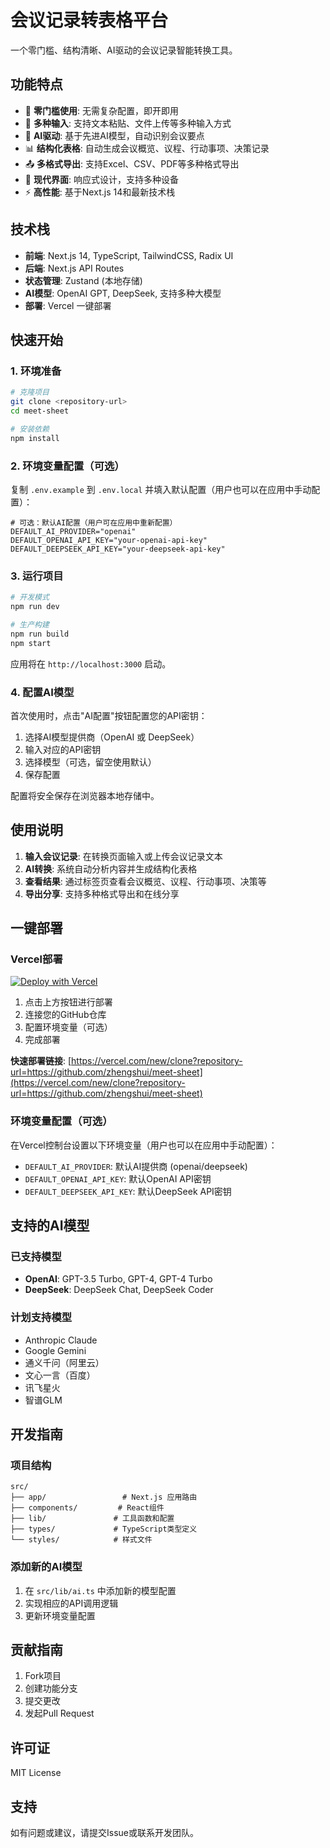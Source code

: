 # 会议记录转表格平台

一个零门槛、结构清晰、AI驱动的会议记录智能转换工具。

## 功能特点

- 🎯 **零门槛使用**: 无需复杂配置，即开即用
- 📝 **多种输入**: 支持文本粘贴、文件上传等多种输入方式
- 🤖 **AI驱动**: 基于先进AI模型，自动识别会议要点
- 📊 **结构化表格**: 自动生成会议概览、议程、行动事项、决策记录
- 📤 **多格式导出**: 支持Excel、CSV、PDF等多种格式导出
- 🎨 **现代界面**: 响应式设计，支持多种设备
- ⚡ **高性能**: 基于Next.js 14和最新技术栈

## 技术栈

- **前端**: Next.js 14, TypeScript, TailwindCSS, Radix UI
- **后端**: Next.js API Routes
- **状态管理**: Zustand (本地存储)
- **AI模型**: OpenAI GPT, DeepSeek, 支持多种大模型
- **部署**: Vercel 一键部署

## 快速开始

### 1. 环境准备

```bash
# 克隆项目
git clone <repository-url>
cd meet-sheet

# 安装依赖
npm install
```

### 2. 环境变量配置（可选）

复制 `.env.example` 到 `.env.local` 并填入默认配置（用户也可以在应用中手动配置）：

```env
# 可选：默认AI配置（用户可在应用中重新配置）
DEFAULT_AI_PROVIDER="openai"
DEFAULT_OPENAI_API_KEY="your-openai-api-key"
DEFAULT_DEEPSEEK_API_KEY="your-deepseek-api-key"
```

### 3. 运行项目

```bash
# 开发模式
npm run dev

# 生产构建
npm run build
npm start
```

应用将在 `http://localhost:3000` 启动。

### 4. 配置AI模型

首次使用时，点击"AI配置"按钮配置您的API密钥：

1. 选择AI模型提供商（OpenAI 或 DeepSeek）
2. 输入对应的API密钥
3. 选择模型（可选，留空使用默认）
4. 保存配置

配置将安全保存在浏览器本地存储中。

## 使用说明

1. **输入会议记录**: 在转换页面输入或上传会议记录文本
2. **AI转换**: 系统自动分析内容并生成结构化表格
3. **查看结果**: 通过标签页查看会议概览、议程、行动事项、决策等
4. **导出分享**: 支持多种格式导出和在线分享

## 一键部署

### Vercel部署

[![Deploy with Vercel](https://vercel.com/button)](https://vercel.com/new/clone?repository-url=https://github.com/zhengshui/meet-sheet)

1. 点击上方按钮进行部署
2. 连接您的GitHub仓库
3. 配置环境变量（可选）
4. 完成部署

**快速部署链接**: [https://vercel.com/new/clone?repository-url=https://github.com/zhengshui/meet-sheet](https://vercel.com/new/clone?repository-url=https://github.com/zhengshui/meet-sheet)

### 环境变量配置（可选）

在Vercel控制台设置以下环境变量（用户也可以在应用中手动配置）：

- `DEFAULT_AI_PROVIDER`: 默认AI提供商 (openai/deepseek)
- `DEFAULT_OPENAI_API_KEY`: 默认OpenAI API密钥
- `DEFAULT_DEEPSEEK_API_KEY`: 默认DeepSeek API密钥

## 支持的AI模型

### 已支持模型
- **OpenAI**: GPT-3.5 Turbo, GPT-4, GPT-4 Turbo
- **DeepSeek**: DeepSeek Chat, DeepSeek Coder

### 计划支持模型
- Anthropic Claude
- Google Gemini
- 通义千问（阿里云）
- 文心一言（百度）
- 讯飞星火
- 智谱GLM

## 开发指南

### 项目结构

```
src/
├── app/                 # Next.js 应用路由
├── components/         # React组件
├── lib/               # 工具函数和配置
├── types/             # TypeScript类型定义
└── styles/            # 样式文件
```

### 添加新的AI模型

1. 在 `src/lib/ai.ts` 中添加新的模型配置
2. 实现相应的API调用逻辑
3. 更新环境变量配置

## 贡献指南

1. Fork项目
2. 创建功能分支
3. 提交更改
4. 发起Pull Request

## 许可证

MIT License

## 支持

如有问题或建议，请提交Issue或联系开发团队。
